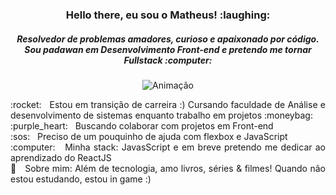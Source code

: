<h3 align="center"> Hello there, eu sou o Matheus! :laughing:</h3>
<h5 align="center"> Resolvedor de problemas amadores, curioso e apaixonado por código. <br/> 
 Sou padawan em Desenvolvimento Front-end e pretendo me tornar Fullstack :computer:</h5> 

<p align="center">
<img src=https://media.giphy.com/media/h408T6Y5GfmXBKW62l/giphy.gif alt="Animação"/>
</p>


 <p align="justify"> :rocket:  &nbsp; Estou em transição de carreira :) Cursando faculdade de Análise e desenvolvimento de sistemas enquanto trabalho em projetos :moneybag:
 <br/> :purple_heart: &nbsp; Buscando colaborar com projetos em Front-end 
 <br/> :sos: &nbsp; Preciso de um pouquinho de ajuda com flexbox e JavaScript 
 <br/> :computer: &nbsp; Minha stack: JavasScript e em breve pretendo me dedicar ao aprendizado do ReactJS
 <br/> 💬  &nbsp; Sobre mim: Além de tecnologia, amo livros, séries & filmes! Quando não estou estudando, estou in game :) </p>
